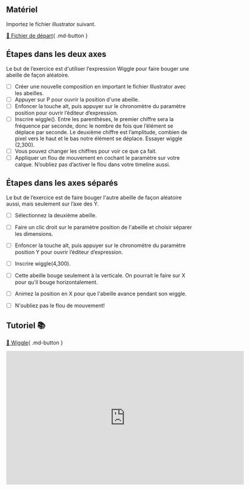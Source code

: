 ## Matériel
Importez le fichier illustrator suivant.   

[📁 Fichier de départ](https://cmontmorency365.sharepoint.com/:u:/s/TIM-582214-Animation2d77/ESzWagam7JhDs2D5o7URAL4BctXk-kYhPgvdisH3tiveHA?e=nIO4lT){ .md-button }        

      


## Étapes dans les deux axes
Le but de l’exercice est d'utiliser l’expression Wiggle pour faire bouger une abeille de façon aléatoire.    

- [ ] Créer une nouvelle composition en important le fichier Illustrator avec les abeilles.
- [ ] Appuyer sur P pour ouvrir la position d'une abeille.
- [ ] Enfoncer la touche alt, puis appuyer sur le chronomètre du paramètre position pour ouvrir l’éditeur d’expression.
- [ ] Inscrire wiggle(). Entre les parenthèses, le premier chiffre sera la fréquence par seconde, donc le nombre de fois que l’élément se déplace par seconde. Le deuxième chiffre est l’amplitude, combien de pixel vers le haut et le bas notre élément se déplace. Essayer wiggle (2,300).
- [ ] Vous pouvez changer les chiffres pour voir ce que ça fait.
- [ ] Appliquer un flou de mouvement en cochant le paramètre sur votre calque. N’oubliez pas d’activer le flou dans votre timeline aussi.

## Étapes dans les axes séparés

Le but de l’exercice est de faire bouger l'autre abeille de façon aléatoire aussi, mais seulement sur l’axe des Y.    

- [ ] Sélectionnez la deuxième abeille.
- [ ] Faire un clic droit sur le paramètre position de l'abeille et choisir séparer les dimensions.
- [ ] Enfoncer la touche alt, puis appuyer sur le chronomètre du paramètre position Y pour ouvrir l’éditeur d’expression.
- [ ] Inscrire wiggle(4,300).
- [ ] Cette abeille bouge seulement à la verticale. On pourrait le faire sur X pour qu’il bouge horizontalement.
- [ ] Animez la position en X pour que l'abeille avance pendant son wiggle.
- [ ] N'oubliez pas le flou de mouvement!

      


## Tutoriel 📚

[📁 Wiggle](https://cmontmorency365.sharepoint.com/:v:/s/TIM-582214-Animation2d77/EXPup2WiGjlNqT7tguOtZwsBMcTmzJwpHC-sFfDGUw2dcg?e=9ved45){ .md-button }          

<iframe src="https://cmontmorency365.sharepoint.com/sites/TIM-582214-Animation2d77/_layouts/15/embed.aspx?UniqueId=65a7ee73-1aa2-4d39-a93e-ed82e3ad670b&embed=%7B%22ust%22%3Atrue%2C%22hv%22%3A%22CopyEmbedCode%22%7D&referrer=StreamWebApp&referrerScenario=EmbedDialog.Create" width="640" height="360" frameborder="0" scrolling="no" allowfullscreen title="03_wiggle.mp4"></iframe>
